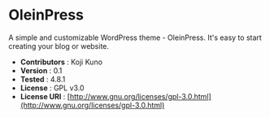 # OleinPress
A simple and customizable WordPress theme - OleinPress. It's easy to start creating your blog or website.

* **Contributors** : Koji Kuno
* **Version** : 0.1
* **Tested** : 4.8.1
* **License** : GPL v3.0
* **License URI** : [http://www.gnu.org/licenses/gpl-3.0.html](http://www.gnu.org/licenses/gpl-3.0.html)
